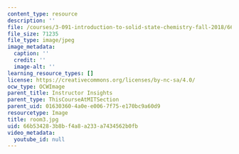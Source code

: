 ```yaml
---
content_type: resource
description: ''
file: /courses/3-091-introduction-to-solid-state-chemistry-fall-2018/66b534283b8bf4a8a233a7434562b0fb_room3.jpg
file_size: 71235
file_type: image/jpeg
image_metadata:
  caption: ''
  credit: ''
  image-alt: ''
learning_resource_types: []
license: https://creativecommons.org/licenses/by-nc-sa/4.0/
ocw_type: OCWImage
parent_title: Instructor Insights
parent_type: ThisCourseAtMITSection
parent_uid: 01630360-4a0e-e006-7f75-e170bc9a60d9
resourcetype: Image
title: room3.jpg
uid: 66b53428-3b8b-f4a8-a233-a7434562b0fb
video_metadata:
  youtube_id: null
---
```

